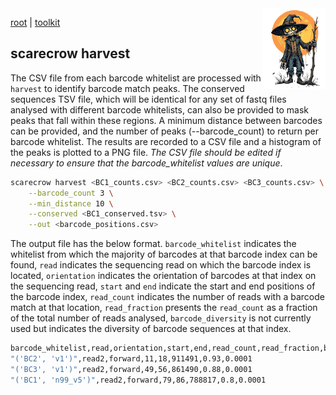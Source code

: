 <img style="float:right;width:100px;" src="../img/scarecrow.png" alt="scarecrow"/>

[root](root.md) | [toolkit](root.md)

## scarecrow harvest
The CSV file from each barcode whitelist are processed with `harvest` to identify barcode match peaks. The conserved sequences TSV file, which will be identical for any set of fastq files analysed with different barcode whitelists, can also be provided to mask peaks that fall within these regions. A minimum distance between barcodes can be provided, and the number of peaks (--barcode_count) to return per barcode whitelist. The results are recorded to a CSV file and a histogram of the peaks is plotted to a PNG file. *The CSV file should be edited if necessary to ensure that the barcode_whitelist values are unique*.

```bash
scarecrow harvest <BC1_counts.csv> <BC2_counts.csv> <BC3_counts.csv> \
    --barcode_count 3 \
    --min_distance 10 \
    --conserved <BC1_conserved.tsv> \
    --out <barcode_positions.csv>
```

The output file has the below format. `barcode_whitelist` indicates the whitelist from which the majority of barcodes at that barcode index can be found, `read` indicates the sequencing read on which the barcode index is located, `orientation` indicates the orientation of barcodes at that index on the sequencing read, `start` and `end` indicate the start and end positions of the barcode index, `read_count` indicates the number of reads with a barcode match at that location, `read_fraction` presents the `read_count` as a fraction of the total number of reads analysed, `barcode_diversity` is not currently used but indicates the diversity of barcode sequences at that index.

```bash
barcode_whitelist,read,orientation,start,end,read_count,read_fraction,barcode_diversity
"('BC2', 'v1')",read2,forward,11,18,911491,0.93,0.0001
"('BC3', 'v1')",read2,forward,49,56,861490,0.88,0.0001
"('BC1', 'n99_v5')",read2,forward,79,86,788817,0.8,0.0001
```